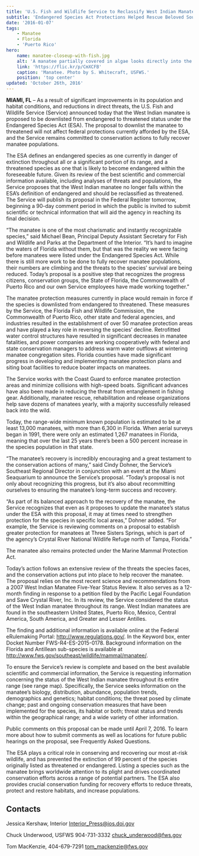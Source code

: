 ```yaml
---
title: 'U.S. Fish and Wildlife Service to Reclassify West Indian Manatee from Endangered to Threatened'
subtitle: 'Endangered Species Act Protections Helped Rescue Beloved Southeastern Sea Cow from Brink of Extinction; Service will Continue to Lead Conservation Actions to Increase Species Population, Reduce Threats & Improve Habitat Conditions'
date: '2016-01-07'
tags:
    - Manatee
    - Florida
    - 'Puerto Rico'
hero:
    name: manatee-closeup-with-fish.jpg
    alt: 'A manatee partially covered in algae looks directly into the camera surrounded by a school of fish.'
    link: 'https://flic.kr/p/CmXCFB'
    caption: 'Manatee. Photo by S. Whitecraft, USFWS.'
    position: 'top center'
updated: 'October 26th, 2016'
---
```


**MIAMI, FL** – As a result of significant improvements in its population and habitat conditions, and reductions in direct threats, the U.S. Fish and Wildlife Service (Service) announced today that the West Indian manatee is proposed to be downlisted from endangered to threatened status under the Endangered Species Act (ESA). The proposal to downlist the manatee to threatened will not affect federal protections currently afforded by the ESA, and the Service remains committed to conservation actions to fully recover manatee populations.

The ESA defines an endangered species as one currently in danger of extinction throughout all or a significant portion of its range, and a threatened species as one that is likely to become endangered within the foreseeable future. Given its review of the best scientific and commercial information available, including analyses of threats and populations, the Service proposes that the West Indian manatee no longer falls within the ESA’s definition of endangered and should be reclassified as threatened. The Service will publish its proposal in the Federal Register tomorrow, beginning a 90-day comment period in which the public is invited to submit scientific or technical information that will aid the agency in reaching its final decision.

“The manatee is one of the most charismatic and instantly recognizable species,” said Michael Bean, Principal Deputy Assistant Secretary for Fish and Wildlife and Parks at the Department of the Interior. “It’s hard to imagine the waters of Florida without them, but that was the reality we were facing before manatees were listed under the Endangered Species Act. While there is still more work to be done to fully recover manatee populations, their numbers are climbing and the threats to the species’ survival are being reduced. Today’s proposal is a positive step that recognizes the progress citizens, conservation groups, the State of Florida, the Commonwealth of Puerto Rico and our own Service employees have made working together.”

The manatee protection measures currently in place would remain in force if the species is downlisted from endangered to threatened. These measures by the Service, the Florida Fish and Wildlife Commission, the Commonwealth of Puerto Rico, other state and federal agencies, and industries resulted in the establishment of over 50 manatee protection areas and have played a key role in reversing the species’ decline. Retrofitted water control structures have resulted in significant decreases in manatee fatalities, and power companies are working cooperatively with federal and state conservation managers to address warm water outflows at wintering manatee congregation sites. Florida counties have made significant progress in developing and implementing manatee protection plans and siting boat facilities to reduce boater impacts on manatees.

The Service works with the Coast Guard to enforce manatee protection areas and minimize collisions with high-speed boats. Significant advances have also been made in reducing the threat from entanglement in fishing gear. Additionally, manatee rescue, rehabilitation and release organizations help save dozens of manatees yearly, with a majority successfully released back into the wild.

Today, the range-wide minimum known population is estimated to be at least 13,000 manatees, with more than 6,300 in Florida. When aerial surveys began in 1991, there were only an estimated 1,267 manatees in Florida, meaning that over the last 25 years there’s been a 500 percent increase in the species population in that state.  

“The manatee’s recovery is incredibly encouraging and a great testament to the conservation actions of many,” said Cindy Dohner, the Service’s Southeast Regional Director in conjunction with an event at the Miami Seaquarium to announce the Service’s proposal. “Today’s proposal is not only about recognizing this progress, but it’s also about recommitting ourselves to ensuring the manatee’s long-term success and recovery.

“As part of its balanced approach to the recovery of the manatee, the Service recognizes that even as it proposes to update the manatee’s status under the ESA with this proposal, it may at times need to strengthen protection for the species in specific local areas,” Dohner added. “For example, the Service is reviewing comments on a proposal to establish greater protection for manatees at Three Sisters Springs, which is part of the agency’s Crystal River National Wildlife Refuge north of Tampa, Florida.”

The manatee also remains protected under the Marine Mammal Protection Act.

Today’s action follows an extensive review of the threats the species faces, and the conservation actions put into place to help recover the manatee. The proposal relies on the most recent science and recommendations from a 2007 West Indian Manatee Five-Year Status Review. It also serves as a 12-month finding in response to a petition filed by the Pacific Legal Foundation and Save Crystal River, Inc.  In its review, the Service considered the status of the West Indian manatee throughout its range. West Indian manatees are found in the southeastern United States, Puerto Rico, Mexico, Central America, South America, and Greater and Lesser Antilles.

The finding and additional information is available online at the Federal eRulemaking Portal:  http://www.regulations.gov/.  In the Keyword box, enter Docket Number FWS-R4-ES-2015-0178.  Background information on the Florida and Antillean sub-species is available at http://www.fws.gov/southeast/wildlife/mammal/manatee/.

To ensure the Service’s review is complete and based on the best available scientific and commercial information, the Service is requesting information concerning the status of the West Indian manatee throughout its entire range (see range map). Specifically, the Service seeks information on the manatee’s biology, distribution, abundance, population trends, demographics and genetics; habitat conditions; the threat posed by climate change; past and ongoing conservation measures that have been implemented for the species, its habitat or both; threat status and trends within the geographical range; and a wide variety of other information.

Public comments on this proposal can be made until April 7, 2016. To learn more about how to submit comments as well as locations for future public hearings on the proposal, see Frequently Asked Questions.

The ESA plays a critical role in conserving and recovering our most at-risk wildlife, and has prevented the extinction of 99 percent of the species originally listed as threatened or endangered. Listing a species such as the manatee brings worldwide attention to its plight and drives coordinated conservation efforts across a range of potential partners. The ESA also provides crucial conservation funding for recovery efforts to reduce threats, protect and restore habitats, and increase populations.

## Contacts

Jessica Kershaw, Interior
Interior_Press@ios.doi.gov

Chuck Underwood, USFWS
904-731-3332
chuck_underwood@fws.gov

Tom MacKenzie,
404-679-7291
tom_mackenzie@fws.gov
